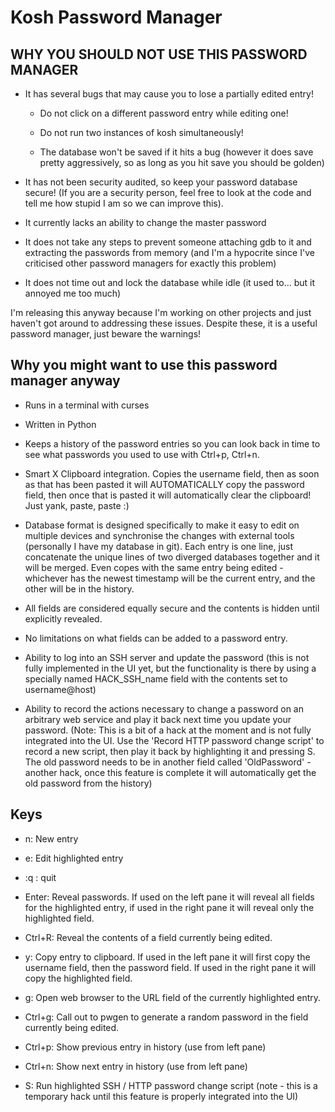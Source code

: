 Kosh Password Manager
=====================

WHY YOU SHOULD NOT USE THIS PASSWORD MANAGER
--------------------------------------------
- It has several bugs that may cause you to lose a partially edited entry!

  - Do not click on a different password entry while editing one!

  - Do not run two instances of kosh simultaneously!

  - The database won't be saved if it hits a bug (however it does save pretty
    aggressively, so as long as you hit save you should be golden)

- It has not been security audited, so keep your password database secure! (If
  you are a security person, feel free to look at the code and tell me how
  stupid I am so we can improve this).

- It currently lacks an ability to change the master password

- It does not take any steps to prevent someone attaching gdb to it and
  extracting the passwords from memory (and I'm a hypocrite since I've
  criticised other password managers for exactly this problem)

- It does not time out and lock the database while idle (it used to... but it
  annoyed me too much)

I'm releasing this anyway because I'm working on other projects and just
haven't got around to addressing these issues. Despite these, it is a useful
password manager, just beware the warnings!

Why you might want to use this password manager anyway
------------------------------------------------------
- Runs in a terminal with curses

- Written in Python

- Keeps a history of the password entries so you can look back in time to see
  what passwords you used to use with Ctrl+p, Ctrl+n.

- Smart X Clipboard integration. Copies the username field, then as soon as
  that has been pasted it will AUTOMATICALLY copy the password field, then once
  that is pasted it will automatically clear the clipboard! Just yank, paste,
  paste :)

- Database format is designed specifically to make it easy to edit on multiple
  devices and synchronise the changes with external tools (personally I have my
  database in git). Each entry is one line, just concatenate the unique lines
  of two diverged databases together and it will be merged. Even copes with the
  same entry being edited - whichever has the newest timestamp will be the
  current entry, and the other will be in the history.

- All fields are considered equally secure and the contents is hidden until
  explicitly revealed.

- No limitations on what fields can be added to a password entry.

- Ability to log into an SSH server and update the password (this is not fully
  implemented in the UI yet, but the functionality is there by using a
  specially named HACK\_SSH\_name field with the contents set to username@host)

- Ability to record the actions necessary to change a password on an arbitrary
  web service and play it back next time you update your password. (Note: This
  is a bit of a hack at the moment and is not fully integrated into the UI. Use
  the 'Record HTTP password change script' to record a new script, then play it
  back by highlighting it and pressing S. The old password needs to be in
  another field called 'OldPassword' - another hack, once this feature is
  complete it will automatically get the old password from the history)

Keys
----
- n: New entry

- e: Edit highlighted entry

- :q : quit

- Enter: Reveal passwords. If used on the left pane it will reveal all fields
  for the highlighted entry, if used in the right pane it will reveal only the
  highlighted field.

- Ctrl+R: Reveal the contents of a field currently being edited.

- y: Copy entry to clipboard. If used in the left pane it will first copy the
  username field, then the password field. If used in the right pane it will
  copy the highlighted field.

- g: Open web browser to the URL field of the currently highlighted entry.

- Ctrl+g: Call out to pwgen to generate a random password in the field
  currently being edited.

- Ctrl+p: Show previous entry in history (use from left pane)

- Ctrl+n: Show next entry in history (use from left pane)

- S: Run highlighted SSH / HTTP password change script (note - this is a
  temporary hack until this feature is properly integrated into the UI)

